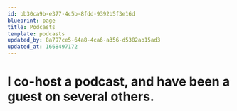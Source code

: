 ```yaml
---
id: bb30ca9b-e377-4c5b-8fdd-9392b5f3e16d
blueprint: page
title: Podcasts
template: podcasts
updated_by: 8a797ce5-64a8-4ca6-a356-d5382ab15ad3
updated_at: 1668497172
---
```

# I co-host a podcast, and have been a guest on several others.
